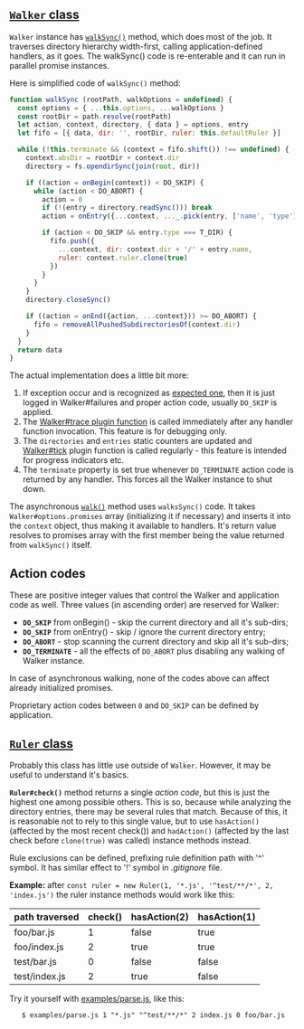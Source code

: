 ## [`Walker` class](Walker.md)
`Walker` instance has 
[`walkSync()`](Walker.md#Walker+walkSync) method,
which does most of the job. It traverses directory hierarchy width-first,
calling application-defined handlers, as it goes. The walkSync() code
is re-enterable and it can run in parallel promise instances.

Here is simplified code of `walkSync()` method:
```javascript
function walkSync (rootPath, walkOptions = undefined) {
  const options = { ...this.options, ...walkOptions }
  const rootDir = path.resolve(rootPath)
  let action, context, directory, { data } = options, entry
  let fifo = [{ data, dir: '', rootDir, ruler: this.defaultRuler }]

  while (!this.terminate && (context = fifo.shift()) !== undefined) {
    context.absDir = rootDir + context.dir
    directory = fs.opendirSync(join(root, dir))

    if ((action = onBegin(context)) < DO_SKIP) {
      while (action < DO_ABORT) {
        action = 0
        if (!(entry = directory.readSync())) break
        action = onEntry({...context, ..._.pick(entry, ['name', 'type'])})

        if (action < DO_SKIP && entry.type === T_DIR) {
          fifo.push({
            ...context, dir: context.dir + '/' + entry.name,
            ruler: context.ruler.clone(true)
          })
        }
      }
    }
    directory.closeSync()

    if ((action = onEnd({action, ...context})) >= DO_ABORT) {
      fifo = removeAllPushedSubdirectoriesOf(context.dir)
    }
  }
  return data
}
```
The actual implementation does a little bit more:
   1. If exception occur and is recognized as [expected one](Walker.md#Walker+expectedErrors),
   then it is just logged in Walker#failures and proper action code, usually
   `DO_SKIP` is applied.
   1. The [Walker#trace plugin function](Walker.md#Walker+trace) is called immediately
   after any handler function invocation. This feature is for debugging only.
   1. The `directories` and `entries` static counters are updated and 
   [Walker#tick](Walker.md#Walker+tick) plugin function is called regularly -
   this feature is intended for progress indicators etc.
   1. The `terminate` property is set true whenever `DO_TERMINATE` action code is returned
   by any handler. This forces all the Walker instance to shut down.

The asynchronous [`walk()`](Walker.md#Walker+walk) method uses `walksSync()` code.
It takes `Walker#options.promises` array (initializing it if necessary)
and inserts it into the `context` object, thus making it available to
handlers. It's return value resolves to promises array with the first member being
the value returned from `walkSync()` itself.

## Action codes
These are positive integer values that control the Walker and application code as well.
Three values (in ascending order) are reserved for Walker:
   * **`DO_SKIP`** from onBegin() - skip the current directory and all it's sub-dirs;
   * **`DO_SKIP`** from onEntry() - skip / ignore the current directory entry;
   * **`DO_ABORT`** - stop scanning the current directory and skip all it's sub-dirs;
   * **`DO_TERMINATE`** - all the effects of `DO_ABORT` plus disabling any walking of Walker instance.
   
In case of asynchronous walking, none of the codes above can affect already initialized promises.

Proprietary action codes between `0` and `DO_SKIP` can be defined by application.

## [`Ruler` class](Ruler.md)
Probably this class has little use outside of `Walker`. However, it may be useful
to understand it's basics.

**`Ruler#check()`** method returns a single _action code_, but this is just the highest one
among possible others. This is so, because while analyzing the directory entries,
there may be several rules that match. Because of this, it is reasonable not to
rely to this single value, but to use `hasAction()` (affected by the most recent check())
and `hadAction()` (affected by the last check before `clone(true)` was called)
instance methods instead.

Rule exclusions can be defined, prefixing rule definition path with '^' symbol.
It has similar effect to '!' symbol in _.gitignore_ file.

**Example:** after `const ruler = new Ruler(1, '*.js', '^test/**/*', 2, 'index.js')`
the ruler instance methods would work like this:

| path traversed | check() | hasAction(2) | hasAction(1) |
| :-- | --- | --- | --- |
| foo/bar.js | 1 | false | true |
| foo/index.js | 2 | true | true |
| test/bar.js | 0 | false | false |
| test/index.js | 2 | true | false |

Try it yourself with [examples/parse.js](../examples/parse.js), like this:
```
   $ examples/parse.js 1 "*.js" "^test/**/*" 2 index.js 0 foo/bar.js
```

